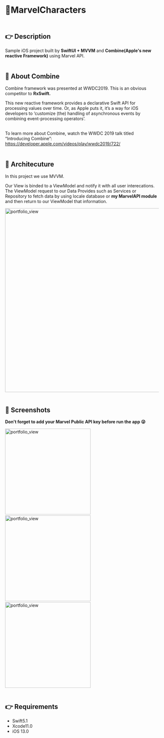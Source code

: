 # 🦸MarvelCharacters 

## <br /> 👉 Description
Sample iOS project built by <b>SwiftUI + MVVM</b> and <b>Combine(Apple's new reactive Framework)</b> using Marvel API.  <br /> <br />


## 🚀 About Combine  
Combine framework was presented at WWDC2019. This is an obvious competitor to <b>RxSwift.</b> <br /> 

This new reactive framework provides a declarative Swift API for processing values over time. Or, as Apple puts it, it’s a way for iOS developers to ‘customize (the) handling of asynchronous events by combining event-processing operators’.<br /> <br />

To learn more about Combine, watch the WWDC 2019 talk titled “Introducing Combine”: https://developer.apple.com/videos/play/wwdc2019/722/ <br /><br />

## 📖 Architecuture
In this project we use MVVM.

Our View is binded to a ViewModel and notify it with all user interecations. The ViewModel request to our Data Provides such as Services or Repository to fetch data by using locale database or <b> my MarvelAPI module </b> and then return to our ViewModel that information. 

<img width="600" alt="portfolio_view" src="https://1.bp.blogspot.com/-1pR5uwXSAXI/XsJA1_CIxFI/AAAAAAAAA_k/cNwNi4PoXNwpMj5dMceNPlVXDg-0nsfOQCLcBGAsYHQ/s1600/mvvm-with-swiftui-and-combine-61-638.jpg" ><br /><br />


## 📲 Screenshots

<b>Don't forget to add your Marvel Public API key before run the app 😜</b>

<img width="280" alt="portfolio_view" src="https://1.bp.blogspot.com/-MmwItK_kRlY/XsJAz_XC0eI/AAAAAAAAA_g/BOVwcq2Q7P4RDlkmztZU1Ch3BluFkL3sgCLcBGAsYHQ/s1600/Simulator%2BScreen%2BShot%2B-%2BiPhone%2B8%2B-%2B2020-05-18%2Bat%2B10.43.17.png" >  &nbsp; &nbsp; <img width="280" alt="portfolio_view" src="https://1.bp.blogspot.com/-Bdcln8gPNnM/XsJAzIU3O1I/AAAAAAAAA_c/nO1Mt2N64TIwO-d7Vzyov3APH-fqryyBQCLcBGAsYHQ/s1600/Simulator%2BScreen%2BShot%2B-%2BiPhone%2B8%2B-%2B2020-05-18%2Bat%2B10.43.23.png" > &nbsp; &nbsp; <img width="280" alt="portfolio_view" src="https://1.bp.blogspot.com/-Hx2DgnqaHN0/XsJA3MRUFqI/AAAAAAAAA_o/H0AXYbhBim85BZP7a_mp9zI9DAxknTBhwCLcBGAsYHQ/s1600/Simulator%2BScreen%2BShot%2B-%2BiPhone%2B8%2B-%2B2020-05-18%2Bat%2B10.43.25.png" > <br /><br />


 
## 👉 Requirements

* Swift5.1 <br />
* Xcode11.0 <br />
* iOS 13.0 <br /><br /><br />

